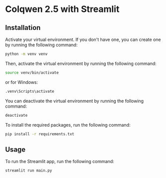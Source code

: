 # Colqwen 2.5 with Streamlit

## Installation

Activate your virtual environment. If you don't have one, you can create one by running the following command:

```bash
python -m venv venv
```

Then, activate the virtual environment by running the following command:

```bash
source venv/bin/activate
```

or for Windows:

```bash
.venv\Scripts\activate
```

You can deactivate the virtual environment by running the following command:

```bash
deactivate
```

To install the required packages, run the following command:

```bash
pip install -r requirements.txt
```

## Usage

To run the Streamlit app, run the following command:

```bash
streamlit run main.py
```
